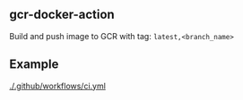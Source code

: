 ## gcr-docker-action

Build and push image to GCR with tag: `latest,<branch_name>`


## Example

[./.github/workflows/ci.yml](./.github/workflows/ci.yml)
